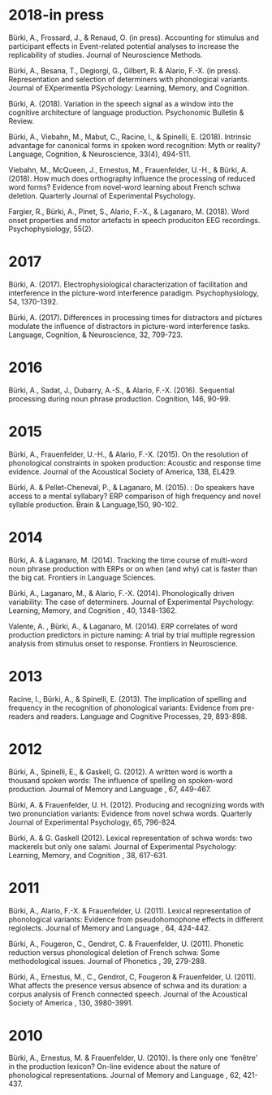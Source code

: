 # 2018-in press

Bürki, A., Frossard, J., & Renaud, O. (in press). Accounting for stimulus and participant effects in Event-related potential analyses to increase the replicability of studies. Journal of Neuroscience Methods.

Bürki, A., Besana, T., Degiorgi, G., Gilbert, R. & Alario, F.-X. (in press). Representation and selection of determiners with phonological variants. Journal of EXperimentla PSychology: Learning, Memory, and Cognition.

Bürki, A. (2018). Variation in the speech signal as a window into the cognitive architecture of language production. Psychonomic Bulletin & Review.

Bürki, A., Viebahn, M., Mabut, C., Racine, I., & Spinelli, E. (2018).  Intrinsic advantage for canonical forms in spoken word recognition: Myth or reality? Language, Cognition, & Neuroscience, 33(4), 494-511.

Viebahn, M., McQueen, J., Ernestus, M., Frauenfelder, U.-H., & Bürki, A. (2018). How much does orthography influence the processing of reduced word forms? Evidence from novel-word learning about French schwa deletion. Quarterly Journal of Experimental Psychology.

Fargier, R., Bürki, A., Pinet, S., Alario, F.-X., & Laganaro, M. (2018). Word onset properties and motor artefacts in speech produciton EEG recordings. Psychophysiology, 55(2).

 

# 2017

Bürki, A. (2017). Electrophysiological characterization of facilitation and interference in the picture-word interference paradigm. Psychophysiology, 54, 1370-1392.

Bürki, A. (2017). Differences in processing times for distractors and pictures modulate the influence of distractors in picture-word interference tasks. Language, Cognition, & Neuroscience, 32, 709-723.

 

# 2016

Bürki, A., Sadat, J., Dubarry, A.-S., & Alario, F.-X. (2016). Sequential processing during noun phrase production. Cognition, 146, 90-99.

 

# 2015

Bürki, A., Frauenfelder, U.-H., & Alario, F.-X. (2015). On the resolution of phonological constraints in spoken production: Acoustic and response time evidence. Journal of the Acoustical Society of America, 138, EL429.

Bürki, A. & Pellet-Cheneval, P., & Laganaro, M. (2015). : Do speakers have access to a mental syllabary? ERP comparison of high frequency and novel syllable production. Brain & Language,150, 90-102.

 

# 2014

Bürki, A. & Laganaro, M. (2014). Tracking the time course of multi-word noun phrase production with ERPs or on when (and why) cat is faster than the big cat. Frontiers in Language Sciences.

Bürki, A., Laganaro, M., & Alario, F.-X. (2014). Phonologically driven variability: The case of determiners. Journal of Experimental Psychology: Learning, Memory, and Cognition , 40, 1348-1362.

Valente, A. , Bürki, A., & Laganaro, M. (2014).  ERP correlates of word production predictors in picture naming: A trial by trial multiple regression analysis from stimulus onset to response. Frontiers in Neuroscience.

 

# 2013

Racine, I., Bürki, A., & Spinelli, E. (2013). The implication of spelling and frequency in the recognition of phonological variants: Evidence from pre-readers and readers. Language and Cognitive Processes, 29, 893-898.

 

# 2012

Bürki, A., Spinelli, E., & Gaskell, G. (2012). A written word is worth a thousand spoken words: The influence of spelling on spoken-word production. Journal of Memory and Language , 67, 449-467.

Bürki, A. & Frauenfelder, U. H. (2012). Producing and recognizing words with two pronunciation variants: Evidence from novel schwa words. Quarterly Journal of Experimental Psychology, 65, 796-824.

Bürki, A. & G. Gaskell (2012). Lexical representation of schwa words: two mackerels but only one salami. Journal of Experimental Psychology: Learning, Memory, and Cognition , 38, 617-631.

 

# 2011

Bürki, A., Alario, F.-X. & Frauenfelder, U. (2011). Lexical representation of phonological variants: Evidence from pseudohomophone effects in different regiolects. Journal of Memory and Language , 64, 424-442. 

Bürki, A., Fougeron, C., Gendrot, C. & Frauenfelder, U. (2011). Phonetic reduction versus phonological deletion of French schwa: Some methodological issues. Journal of Phonetics , 39, 279-288. 

Bürki, A., Ernestus, M., C., Gendrot, C, Fougeron & Frauenfelder, U. (2011). What affects the presence versus absence of schwa and its duration: a corpus analysis of French connected speech. Journal of the Acoustical Society of America , 130, 3980-3991.

 

# 2010

Bürki, A., Ernestus, M. & Frauenfelder, U. (2010). Is there only one ‘fenêtre’ in the production lexicon? On-line evidence about the nature of phonological representations. Journal of Memory and Language , 62, 421-437.

 
